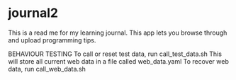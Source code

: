 # journal2
This is a read me for my learning journal. This app lets you browse through and upload programming tips.

BEHAVIOUR TESTING
To call or reset test data, run call_test_data.sh
	This will store all current web data in
	a file called web_data.yaml
To recover web data, run call_web_data.sh
